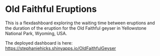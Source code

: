 # Old Faithful Eruptions

This is a flexdashboard exploring the waiting time between eruptions and the duration of the eruption for the Old Faithful geyser in Yellowstone National Park, Wyoming, USA.

The deployed dashboard is here: https://stephaniehicks.shinyapps.io/OldFaithfulGeyser
